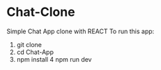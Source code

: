 # Chat-Clone
Simple Chat App clone with REACT
To run this app:
1. git clone
2. cd Chat-App
3. npm install
4 npm run dev
